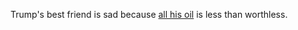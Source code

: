 Trump's best friend is sad because <a href="https://www.cnn.com/2020/04/20/investing/premarket-stocks-trading/index.html">all his oil</a> is less than worthless.

